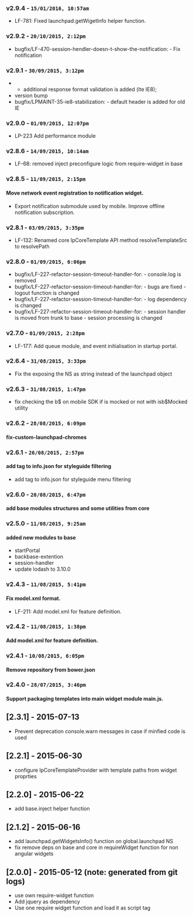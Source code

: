 ### v2.9.4 - `15/01/2016, 10:57am`
* LF-781: Fixed launchpad.getWigetInfo helper function.

### v2.9.2 - `20/10/2015, 2:12pm`
* bugfix/LF-470-session-hendler-doesn-t-show-the-notification: - Fix notification  

### v2.9.1 - `30/09/2015, 3:12pm`
* - additional response format validation is added (lte IE8);  
* version bump  
* bugfix/LPMAINT-35-ie8-stabilization: - default header is added for old IE  

### v2.9.0 - `01/09/2015, 12:07pm`
* LP-223 Add performance module


### v2.8.6 - `14/09/2015, 10:14am`
* LF-68: removed inject preconfigure logic from require-widget in base


### v2.8.5 - `11/09/2015, 2:15pm`
#### Move network event registration to notification widget.
* Export notification submodule used by mobile. Improve offline notification subscription.


### v2.8.1 - `03/09/2015, 3:35pm`
* LF-132: Renamed core lpCoreTemplate API method resolveTemplateSrc to resolvePath


### v2.8.0 - `01/09/2015, 6:06pm`
* bugfix/LF-227-refactor-session-timeout-handler-for: - console.log is removed
* bugfix/LF-227-refactor-session-timeout-handler-for: - bugs are fixed - logout function is changed
* bugfix/LF-227-refactor-session-timeout-handler-for: - log dependency is changed
* bugfix/LF-227-refactor-session-timeout-handler-for: - session handler is moved from trunk to base - session processing is changed


### v2.7.0 - `01/09/2015, 2:28pm`
* LF-177: Add queue module, and event initialisation in startup portal.


### v2.6.4 - `31/08/2015, 3:33pm`
* Fix the exposing the NS as string instead of the launchpad object


### v2.6.3 - `31/08/2015, 1:47pm`
* fix checking the b$ on mobile SDK if is mocked or not with isb$Mocked utility


### v2.6.2 - `28/08/2015, 6:09pm`
#### fix-custom-launchpad-chromes


### v2.6.1 - `26/08/2015, 2:57pm`
#### add tag to info.json for styleguide filtering
* add tag to info.json for styleguide menu filtering


### v2.6.0 - `20/08/2015, 6:47pm`
#### add base modules structures and some utilities from core

### v2.5.0 - `11/08/2015, 9:25am`
#### added new modules to base
* startPortal
* backbase-extention
* session-handler
* update lodash to 3.10.0

### v2.4.3 - `11/08/2015, 5:41pm`
#### Fix model.xml format.
* LF-211: Add model.xml for feature definition.


### v2.4.2 - `11/08/2015, 1:38pm`
#### Add model.xml for feature definition.

### v2.4.1 - `10/08/2015, 6:05pm`
#### Remove repository from bower.json


### v2.4.0 - `28/07/2015, 3:46pm`
#### Support packaging templates into main widget module main.js.


## [2.3.1] - 2015-07-13
 - Prevent deprecation console.warn messages in case if minfied code is used

## [2.2.1] - 2015-06-30
 - configure lpCoreTemplateProvider with template paths from widget proprties

## [2.2.0] - 2015-06-22
 - add base.inject helper function

## [2.1.2] - 2015-06-16
 - add launchpad.getWidgetsInfo() function on global.launchpad NS
 - fix remove deps on base and core in requireWidget function for non angular widgets

## [2.0.0] - 2015-05-12 (note: generated from git logs)

 - use own require-widget function
 - Add jquery as dependency
 - Use one require widget function and load it as script tag
